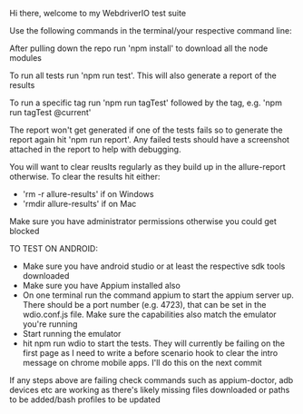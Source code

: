 Hi there, welcome to my WebdriverIO test suite

Use the following commands in the terminal/your respective command line:

After pulling down the repo run 'npm install' to download all the node modules

To run all tests run 'npm run test'. This will also generate a report of the results

To run a specific tag run 'npm run tagTest' followed by the tag, e.g. 'npm run tagTest @current'

The report won't get generated if one of the tests fails so to generate the report again hit 'npm run report'. Any failed tests should have a screenshot attached in the report to help with debugging.

You will want to clear reuslts regularly as they build up in the allure-report otherwise. To clear the results hit either:
* 'rm -r allure-results' if on Windows
* 'rmdir allure-results' if on Mac

Make sure you have administrator permissions otherwise you could get blocked

TO TEST ON ANDROID:
* Make sure you have android studio or at least the respective sdk tools downloaded
* Make sure you have Appium installed also
* On one terminal run the command appium to start the appium server up. There should be a port number (e.g. 4723), that can be set in the wdio.conf.js file. Make sure the capabilities also match the emulator you're running
* Start running the emulator
* hit npm run wdio to start the tests. They will currently be failing on the first page as I need to write a before scenario hook to clear the intro message on chrome mobile apps. I'll do this on the next commit

If any steps above are failing check commands such as appium-doctor, adb devices etc are working as there's likely missing files downloaded or paths to be added/bash profiles to be updated